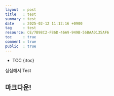 ```yaml
---
layout  : post
title   : test
summary : test
date    : 2025-02-12 11:12:16 +0900
tag     : test
resource: CE/7B98C2-F86D-46A9-949B-56BAA0135AF6
toc     : true
comment : true
public  : true
---
```

* TOC
{:toc}

심심해서 Test

## 마크다운!
